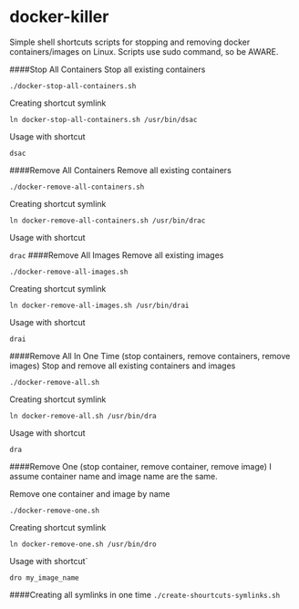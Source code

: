 # docker-killer
Simple shell shortcuts scripts for stopping and removing docker containers/images on Linux.
Scripts use sudo command, so be AWARE.

####Stop All Containers
Stop all existing containers

```./docker-stop-all-containers.sh```

Creating shortcut symlink 

```ln docker-stop-all-containers.sh /usr/bin/dsac```

Usage with shortcut

```dsac``` 

####Remove All Containers
Remove all existing containers

```./docker-remove-all-containers.sh```

Creating shortcut symlink 

```ln docker-remove-all-containers.sh /usr/bin/drac```

Usage with shortcut

```drac``` 
####Remove All Images
Remove all existing images

```./docker-remove-all-images.sh```

Creating shortcut symlink 

```ln docker-remove-all-images.sh /usr/bin/drai```

Usage with shortcut

```drai``` 

####Remove All In One Time (stop containers, remove containers, remove images) 
Stop and remove all existing containers and images

```./docker-remove-all.sh```

Creating shortcut symlink 

```ln docker-remove-all.sh /usr/bin/dra```

Usage with shortcut

```dra``` 

####Remove One (stop container, remove container, remove image) 
I assume container name and image name are the same.

Remove one container and image by name

```./docker-remove-one.sh```

Creating shortcut symlink 

```ln docker-remove-one.sh /usr/bin/dro```

Usage with shortcut`

```dro my_image_name``` 


####Creating all symlinks in one time
```./create-shourtcuts-symlinks.sh```
